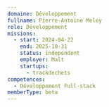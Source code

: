 ```yaml
---
domaine: Développement
fullname: Pierre-Antoine Meley
role: Développement
missions:
  - start: 2024-04-22
    end: 2025-10-31
    status: independent
    employer: Malt
    startups:
      - trackdechets
competences:
  - Développement Full-stack
memberType: beta
---
```

